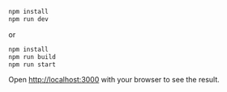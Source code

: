 ```bash
npm install
npm run dev
```

or

```bash
npm install
npm run build
npm run start
```

Open [http://localhost:3000](http://localhost:3000) with your browser to see the result.

